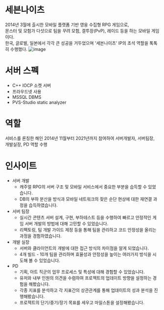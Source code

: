 # 세븐나이츠
2014년 3월에 출시한 모바일 플랫폼 기반 영웅 수집형 RPG 게임으로,  
몬스터 및 모험가 다섯으로 팀을 꾸려 모험, 결투장(PvP), 레이드 등을 하는 모바일 게임이다.  
한국, 글로벌, 일본에서 각각 큰 성공을 거두었으며 '세븐나이츠' IP의 초석 역할을 톡톡히 수행했다.
![image](https://github.com/pelero503/sevenknights/assets/135421915/885abc63-a327-404f-89db-924f2d19c31d)
# 서버 스펙
 - C++ IOCP 소켓 서버
 - 프라우드넷 사용
 - MSSQL DBMS
 - PVS-Studio static analyzer
# 역할
서비스를 론칭한 해인 2014년 11월부터 2021년까지 참여하여 서버개발자, 서버팀장, 개발실장, PD 역할 수행
# 인사이트
 - 서버 개발
    - 캐주얼 RPG의 서버 구조 및 모바일 서비스에서 중요한 부분을 습득할 수 있었습니다.
    - DB의 부하 분산을 방식과 모바일 네트워크의 잦은 순단 현상에 대한 재연결 과정을 습득하였습니다.
 - 서버 팀장
    - 실시간 콘텐츠 서버 설계, 구현, 부하테스트 등을 수행하여 빠르고 안정적인 게임 서버 개발의 방법에 대해 고민할 수 있었습니다.
    - 리펙토링, 팀 개발 가이드 제정 등을 통해 팀을 관리하고 코드 안정성을 올리는 과정을 경험하였습니다.
 - 개발 실장
    - 서버와 클라이언트의 개발에 대한 접근 방식의 차이점을 알게 되었습니다.
    - 4개 빌드 - 10개 팀을 관리하며 효율성과 안정성을 높이는 여러가지 방식을 시도해 볼 수 있었습니다.
 - PD
    - 기획, 아트 직군의 업무 프로세스 및 특성에 대해 경험할 수 있었습니다.
    - 유저와 내부 인원의 의견을 수렴하여 프로젝트의 업데이트 방향을 설정하는 경험을 해봤습니다.
    - 각종 지표를 분석하고 각 지표간의 상관관계를 통해 업데이트의 성과 분석을 진행해봤습니다.
    - 프로젝트의 단기/중기/장기 목표를 세우고 마일스톤을 설정해봤습니다.
